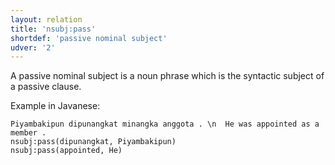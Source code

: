 ```yaml
---
layout: relation
title: 'nsubj:pass'
shortdef: 'passive nominal subject'
udver: '2'
---
```


A passive nominal subject is a noun phrase which is the syntactic subject of a passive clause. 

Example in Javanese:

~~~ sdparse
Piyambakipun dipunangkat minangka anggota . \n  He was appointed as a member .
nsubj:pass(dipunangkat, Piyambakipun)
nsubj:pass(appointed, He)
~~~


<!-- Interlanguage links updated Út 9. května 2023, 20:04:24 CEST -->

